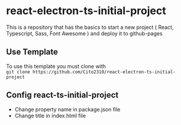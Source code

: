 # react-electron-ts-initial-project
This is a repository that has the basics to start a new project ( React, Typescript, Sass, Font Awesome ) and deploy it to github-pages

## Use Template
To use this template you must clone with  
``git clone https://github.com/Cito2310/react-electron-ts-initial-project``

## Config react-ts-initial-project
- Change property name in package.json file
- Change title in index.html file
